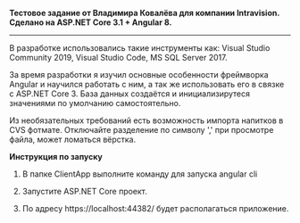 **Тестовое задание от Владимира Ковалёва для компании Intravision. Сделано на ASP.NET Core 3.1 + Angular 8.**

---

В разработке использовались такие инструменты как: Visual Studio Community 2019, Visual Studio Code, MS SQL Server 2017.

За время разработки я изучил основные особенности фреймворка Angular и научился работать с ним, а так же использовать его в связке с ASP.NET Core 3. База данных создаётся и инициализирутеся значениями по умолчанию самостоятельно.

Из необязательных требований есть возможность импорта напитков в CVS фотмате. Отключайте разделение по символу ',' при просмотре файла, может ломаться вёрстка.

**Инструкция по запуску**

1. В папке ClientApp выполните команду <npm run dev> для запуска angular cli

2. Запустите ASP.NET Core проект.

3. По адресу https://localhost:44382/ будет располагаться приложение.

